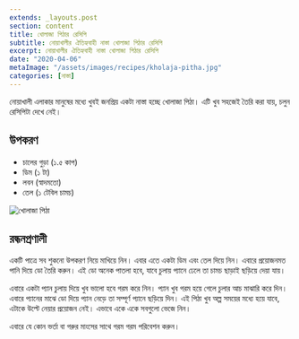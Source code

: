 ```yaml
---
extends: _layouts.post
section: content
title: খোলাজা পিঠার রেসিপি
subtitle: নোয়াখালীর ঐতিহ্যবাহী নাস্তা খোলাজা পিঠার রেসিপি
excerpt: নোয়াখালীর ঐতিহ্যবাহী নাস্তা খোলাজা পিঠার রেসিপি
date: "2020-04-06"
metaImage: "/assets/images/recipes/kholaja-pitha.jpg"
categories: [নাস্তা]
---
```


নোয়াখালী এলাকার মানুষের মধ্যে খুবই জনপ্রিয় একটা নাস্তা হচ্ছে খোলাজা পিঠা। এটি খুব সহজেই তৈরি করা যায়,
চলুন রেসিপিটা দেখে নেই।

## উপকরণ

- চালের গুড়া (১.৫ কাপ)
- ডিম (১ টা)
- লবন (স্বাদমতো)
- তেল (১ টেবিল চামচ)

![খোলাজা পিঠা](/assets/images/recipes/kholaja-pitha.jpg)

## রন্ধনপ্রণালী

একটি পাত্রে সব শুকনো উপকরণ নিয়ে মাখিয়ে নিন। এবার এতে একটা ডিম এবং তেল দিয়ে নিন। এবারে প্রয়োজনমত
পানি দিয়ে ডো তৈরি করুন। এই ডো অনেক পাতলা হবে, যাবে চুলায় প্যানে ঢেলে তা চামচ ছাড়াই ছড়িয়ে দেয়া যায়।

এবারে একটা প্যান চুলায় দিয়ে খুব ভালো হবে গরম করে নিন। প্যান খুব গরম হয়ে গেলে চুলার আচ মাঝারি করে দিন।
এবারে প্যানের মাঝে ডো দিয়ে প্যান নেড়ে তা সম্পূর্ণ প্যানে ছড়িয়ে দিন। এই পিঠা খুব অল্প সময়ের মধ্যে হয়ে যাবে, এটাকে
উল্টে নেয়ার প্রয়োজন নেই। এভাবে একে একে সবগুলো ভেজে নিন।

এবারে যে কোন ভর্তা বা গরুর মাংসের সাথে গরম গরম পরিবেশন করুন।
